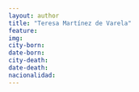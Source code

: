 ```yaml
---
layout: author
title: "Teresa Martínez de Varela"
feature:
img: 
city-born:
date-born: 
city-death: 
date-death:
nacionalidad:
---
```

